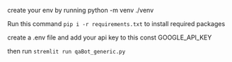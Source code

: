 create your env by running python -m venv ./venv

Run this command `pip i -r requirements.txt` to install required packages

create a .env file and add your api key to this const GOOGLE_API_KEY

then run `stremlit run qaBot_generic.py`
